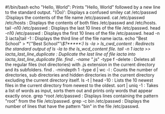 #!/bin/bash
echo "Hello, World": Prints "Hello, World" followed by a new line to the standard output.
"(Ôo)': Displays a confused smiley
cat /etc/passwd :Displays the contents of the file name /etc/passwd.
cat /etc/passwd /etc/hosts : Displays the contents of both files /etc/passwd and /etc/hosts.
tail -n10 /etc/passwd : Displays the last 10 lines of the file /etc/passwd.
head -n10 /etc/passwd : Displays the first 10 lines of the file /etc/passwd.
head -n 3 iacta|tail -1 : Displays the third line of the file name iacta.
echo "Best School" > \*\\'"Best School"\'\\*$\?\*\*\*\*\*:)
ls -la > ls_cwd_content : Redirects the standard output of ls -la to the ls_wcd_content file.
tail -n 1 iacta >> iacta_last_line_duplicate : Duplicate the last line of file iacta into iacta_last_line_duplicate file.
find . -name "*.js" -type f -delete : Deletes all the regular files (not directories) with .js extension in the current directory and its subfolders.
find . -mindepth 1 -type d | wc -l : Counts the number of directories, sub directories and hidden directories in the current directory excluding the current directory itself.
ls -t | head -10 : Lists the 10 newest files in the current directory from newest to the oldest.
sort | uniq -1 : Takes a list of words as input, sorts them out and prints only words that appear exactly once.
grep ^root /etc/passwd : Displays lines containing the pattern "root" from the file /etc/passwd.
grep -c bin /etc/passwd : Displays the number of lines that have the pattern "bin" in the file /etc/passwd.
